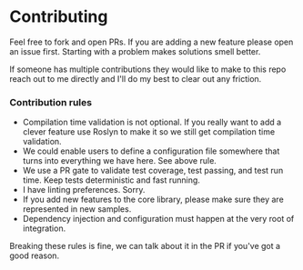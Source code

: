 # Contributing

Feel free to fork and open PRs. If you are adding a new feature please open an issue first. Starting with a problem makes solutions smell better.

If someone has multiple contributions they would like to make to this repo reach out to me directly and I'll do my best to clear out any friction.

### Contribution rules
- Compilation time validation is not optional. If you really want to add a clever feature use Roslyn to make it so we still get compilation time validation.
- We could enable users to define a configuration file somewhere that turns into everything we have here. See above rule.
- We use a PR gate to validate test coverage, test passing, and test run time. Keep tests deterministic and fast running.
- I have linting preferences. Sorry.
- If you add new features to the core library, please make sure they are represented in new samples.
- Dependency injection and configuration must happen at the very root of integration.

Breaking these rules is fine, we can talk about it in the PR if you've got a good reason.

